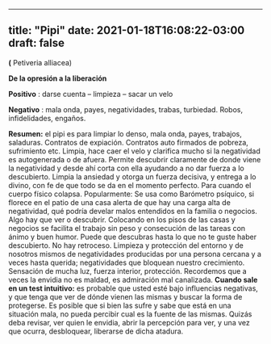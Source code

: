 
---
title: "Pipi"
date: 2021-01-18T16:08:22-03:00
draft: false
--- 
        

 

 





**(** Petiveria alliacea)


**De la opresión a la liberación** 


**Positivo** : darse cuenta –
 limpieza – sacar un velo


**Negativo** : mala onda, payes,
 negatividades, trabas, turbiedad. Robos, infidelidades, engaños.


**Resumen:**  el pipi es para
 limpiar lo denso, mala onda, payes, trabajos, saladuras. Contratos de
 expiación. Contratos auto firmados de pobreza, sufrimiento etc. Limpia, hace
 caer el velo y clarifica mucho si la negatividad es autogenerada o de afuera.
 Permite descubrir claramente de donde viene la negatividad y desde ahí corta
 con ella ayudando a no dar fuerza a lo descubierto. Limpia la ansiedad y otorga
 un fuerza decisiva, y entrega a lo divino, con fe de que todo se da en el
 momento perfecto. Para cuando el cuerpo físico colapsa.
Popularmente: Se usa como Barómetro psíquico, si florece
 en el patio de una casa alerta de que hay una carga alta de negatividad, qué
 podría develar malos entendidos en la familia o negocios. Algo hay que ver o
 descubrir.
Colocando en los pisos de las casas y
 negocios se facilita el trabajo sin peso y consecución de las tareas con ánimo
 y buen humor.
Puede que descubras hasta lo que no te guste
 haber descubierto. No hay retroceso.
Limpieza y protección del entorno y de
 nosotros mismos de negatividades producidas por una persona cercana y a veces
 hasta querida; negatividades que bloquean nuestro crecimiento. Sensación de
 mucha luz, fuerza interior, protección.
Recordemos que a veces la envidia no es
 maldad, es admiración mal canalizada.
**Cuando sale en un
 test intuitivo:** es probable que usted esté bajo influencias negativas, y que tenga que
 ver de dónde vienen las mismas y buscar la forma de protegerse.
Es posible que si bien las sufre y sabe que
 está en una situación mala, no pueda percibir cual es la fuente de las mismas.
 Quizás deba revisar, ver quien le envidia, abrir la percepción para ver, y una
 vez que ocurra, desbloquear, liberarse de dicha atadura. 



